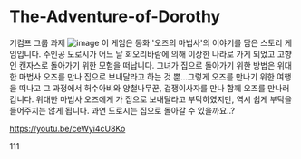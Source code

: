 # The-Adventure-of-Dorothy

기컴프 그룹 과제
![image](https://user-images.githubusercontent.com/80982532/120929218-298fba00-c723-11eb-8cae-0576ed06fc31.png)
이 게임은 동화 '오즈의 마법사'의 이야기를 담은 스토리 게임입니다. 주인공 도로시가 어느 날 회오리바람에 의해 이상한 나라로 가게 되었고 고향인 캔자스로 돌아가기 위한 모험을 떠납니다. 그녀가 집으로 돌아가기 위한 방법은 위대한 마법사 오즈를 만나 집으로 보내달라고 하는 것 뿐...그렇게 오즈를 만나기 위한 여행을 떠나고 그 과정에서 허수아비와 양철나무꾼, 겁쟁이사자를 만나 함께 오즈를 만나러 갑니다. 위대한 마법사 오즈에게 가 집으로 보내달라고 부탁하였지만, 역시 쉽게 부탁을 들어주지는 않게 됩니다. 과연 도로시는 집으로 돌아갈 수 있을까요..?

https://youtu.be/ceWyi4cU8Ko

111
